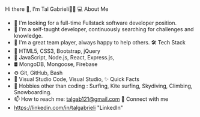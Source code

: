 Hi there 👋, I’m Tal Gabrieli👨‍💻
💻 About Me
* 💼 I'm looking for a full-time Fullstack software developer position.
* 💪 I'm a self-taught developer, continuously searching for challenges and knowledge.
* 🎈 I'm a great team player, always happy to help others.
🛠 Tech Stack
* 🎨 HTML5, CSS3, Bootstrap, jQuery
* 🧰 JavaScript, Node.js, React, Express.js,
* 🛢 MongoDB, Mongoose, Firebase
* ⚙️ Git, GitHub, Bash
* 🔧 Visual Studio Code, Visual Studio,
✨ Quick Facts
* 🎿 Hobbies other than coding : Surfing, Kite surfing, Skydiving, Climbing, Snowboarding.
* 📫 How to reach me: talgab121@gmail.com
📝 Connect with me
* https://linkedin.com/in/talgabrieli "LinkedIn"
